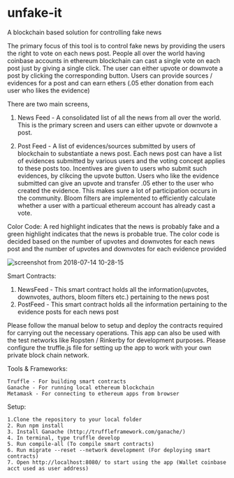 # unfake-it
A blockchain based solution for controlling fake news

The primary focus of this tool is to control fake news by providing the users the right to vote on each news post. People all over the world having coinbase accounts in ethereum blockchain can cast a single vote on each post just by giving a single click. The user can either upvote or downvote a post by clicking the corresponding button. Users can provide sources / evidences for a post and can earn ethers (.05 ether donation from each user who likes the evidence)

There are two main screens,

1. News Feed - A consolidated list of all the news from all over the world. This is the primary screen and users can either upvote or downvote a post.

2. Post Feed - A list of evidences/sources submitted by users of blockchain to substantiate a news post. Each news post can have a list of evidences submitted by various users and the voting concept applies to these posts too.
               Incentives are given to users who submit such evidences, by clikcing the upvote button. Users who like the evidence submitted can give an upvote and transfer .05 ether to the user who created the evidence. This makes sure a lot of participation occurs in the community.
                Bloom filters are implemented to efficiently calculate whether a user with a particual ethereum account has already cast a vote. 
               
Color Code: A red highlight indicates that the news is probably fake and a green highlight indicates that the news is probable true. The color code is decided based on the number of upvotes and downvotes for each news post and the number of upvotes and downvotes for each evidence provided
   
   ![screenshot from 2018-07-14 10-28-15](https://user-images.githubusercontent.com/16179366/42721272-a9866fc6-8755-11e8-9072-67aff969a437.png)
   
Smart Contracts:

1. NewsFeed - This smart contract holds all the information(upvotes, downvotes, authors, bloom filters etc.) pertaining to the news post
2. PostFeed - This smart contract holds all the information pertaining to the evidence posts for each news post

Please follow the manual below to setup and deploy the contracts required for carrying out the necessary operations. This app can also be used with the test networks like Ropsten / Rinkerby for development purposes. Please configure the truffle.js file for setting up the app to work with your own private block chain network.

Tools & Frameworks:

    Truffle - For building smart contracts
    Ganache - For running local ethereum blockchain
    Metamask - For connecting to ethereum apps from browser
    
Setup:

    1.Clone the repository to your local folder
    2. Run npm install
    3. Install Ganache (http://truffleframework.com/ganache/)
    4. In terminal, type truffle develop
    5. Run compile-all (To compile smart contracts)
    6. Run migrate --reset --network development (For deploying smart contracts)
    7. Open http://localhost:8080/ to start using the app (Wallet coinbase acct used as user address)

